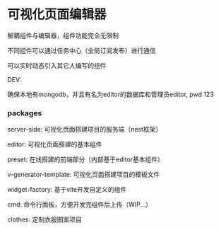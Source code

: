 # 可视化页面编辑器

解耦组件与编辑器，组件功能完全无限制

不同组件可以通过任务中心（全局订阅发布）进行通信

可以实时动态引入其它人编写的组件

DEV:

确保本地有mongodb，并且有名为editor的数据库和管理员editor, pwd 123

### packages
server-side: 可视化页面搭建项目的服务端（nest框架）

editor: 可视化页面搭建的基本组件

preset: 在线搭建的前端部分（内部基于editor基本组件）

v-generator-template: 可视化页面搭建项目的模板文件

widget-factory: 基于vite开发自定义的组件

cmd: 命令行面板，方便开发完组件后上传（WIP...）


clothes: 定制衣服图案项目
